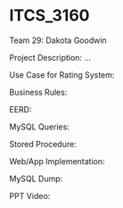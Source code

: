 # ITCS_3160

Team 29: Dakota Goodwin
  
Project Description: ...


Use Case for Rating System:


Business Rules:


EERD: 


MySQL Queries:


Stored Procedure:


Web/App Implementation:


MySQL Dump:


PPT Video:
